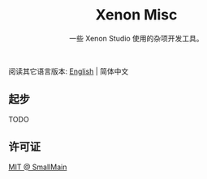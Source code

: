 <!-- 名字 -->
<h1 align="center">Xenon Misc</h1>
<!-- 描述 -->
<p align="center">一些 Xenon Studio 使用的杂项开发工具。</p>
<br/>

阅读其它语言版本: [English](./README.md) | 简体中文

## 起步

TODO

## 许可证

[MIT @ SmallMain](../LICENSE)
